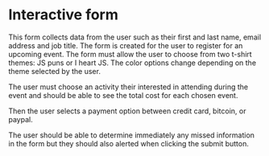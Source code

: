 # Interactive form
 
This form collects data from the user such as their first and last name, email address and job title. The form is created for the user to register for an upcoming event. 
The form must allow the user to choose from two t-shirt themes: JS puns or I heart JS. The color options change depending on the theme selected by the user. 

The user must choose an activity their interested in attending during the event and should be able to see the total cost for each chosen event.

Then the user selects a payment option between credit card, bitcoin, or paypal.

The user should be able to determine immediately any missed information in the form but they should also alerted when clicking the submit button.  
